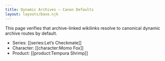 ```yaml
---
title: Dynamic Archives — Canon Defaults
layout: layouts/base.njk
---
```


This page verifies that archive-linked wikilinks resolve to canonical dynamic
archive routes by default.

- Series: [[series:Let’s Checkmate]]
- Character: [[character:Momo Fox]]
- Product: [[product:Tempura Shrimp]]
